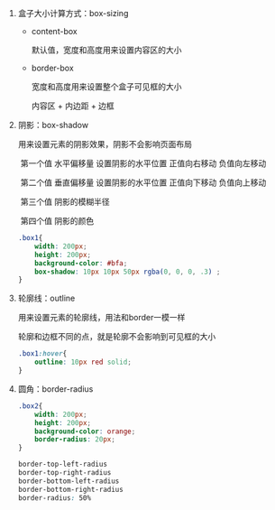 1. 盒子大小计算方式：box-sizing

   * content-box 

     默认值，宽度和高度用来设置内容区的大小

   * border-box

     宽度和高度用来设置整个盒子可见框的大小

     内容区 + 内边距 + 边框

2. 阴影：box-shadow

   用来设置元素的阴影效果，阴影不会影响页面布局

   ​		第一个值 水平偏移量 设置阴影的水平位置 正值向右移动 负值向左移动

   ​        第二个值 垂直偏移量 设置阴影的水平位置 正值向下移动 负值向上移动

   ​        第三个值 阴影的模糊半径

   ​        第四个值 阴影的颜色

   ~~~css
   .box1{
       width: 200px;
       height: 200px;
       background-color: #bfa;
       box-shadow: 10px 10px 50px rgba(0, 0, 0, .3) ; 
   }
   ~~~

3. 轮廓线：outline

   用来设置元素的轮廓线，用法和border一模一样

   轮廓和边框不同的点，就是轮廓不会影响到可见框的大小

   ~~~css
   .box1:hover{
       outline: 10px red solid;
   }
   ~~~

4. 圆角：border-radius

   ~~~css
   .box2{
       width: 200px;
       height: 200px;
       background-color: orange;
       border-radius: 20px;
   }
   
   border-top-left-radius
   border-top-right-radius
   border-bottom-left-radius
   border-bottom-right-radius
   border-radius: 50%
   ~~~

   

